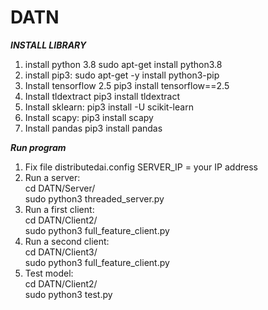 # DATN
***INSTALL LIBRARY***
1) install python 3.8
sudo apt-get install python3.8
2) install pip3:
sudo apt-get -y install python3-pip
3) Install tensorflow 2.5
pip3 install tensorflow==2.5
4) Install tldextract
pip3 install tldextract
5) Install sklearn:
pip3 install -U scikit-learn
6) Install scapy:
pip3 install scapy
7) Install pandas
pip3 install pandas

***Run program***
1) Fix file distributedai.config
   SERVER_IP = your IP address
2) Run a server:
   <br/>cd DATN/Server/
   <br/>sudo python3 threaded_server.py
3) Run a first client:
   <br/>cd DATN/Client2/
   <br/>sudo python3 full_feature_client.py
4) Run a second client:
   <br/>cd DATN/Client3/
   <br/>sudo python3 full_feature_client.py
5) Test model:
   <br/>cd DATN/Client2/
   <br/>sudo python3 test.py
